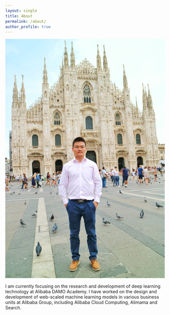 ```yaml
---
layout: single
title: About
permalink: /about/
author_profile: true
---
```

![avatar](/assets/images/milano.jpg)

I am currently focusing on the research and development of deep learning technology at Alibaba DAMO Academy. I have worked on the design and development of web-scaled machine learning models in various business units at Alibaba Group, including Alibaba Cloud Computing, Alimama and Search. 